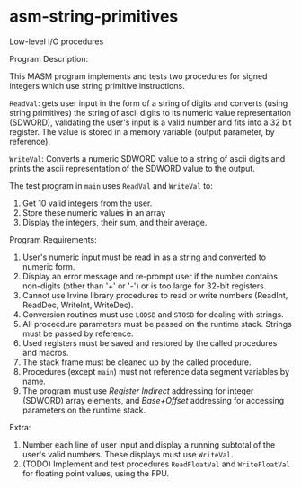 # asm-string-primitives
Low-level I/O procedures

Program Description:

This MASM program implements and tests two procedures for signed integers which use string primitive instructions.

`ReadVal`: gets user input in the form of a string of digits and converts (using string primitives) the string of ascii digits 
to its numeric value representation (SDWORD), validating the user's input is a valid number and fits into a 32 bit register.
The value is stored in a memory variable (output parameter, by reference).

`WriteVal`: Converts a numeric SDWORD value to a string of ascii digits and prints the ascii representation of the SDWORD value to the output.

The test program in `main` uses `ReadVal` and `WriteVal` to:
1. Get 10 valid integers from the user.
2. Store these numeric values in an array
3. Display the integers, their sum, and their average.

Program Requirements:
1. User's numeric input must be read in as a string and converted to numeric form.
2. Display an error message and re-prompt user if the number contains non-digits (other than '+' or '-') or is too large for 32-bit registers.
3. Cannot use Irvine library procedures to read or write numbers (ReadInt, ReadDec, WriteInt, WriteDec).
4. Conversion routines must use `LODSB` and `STOSB` for dealing with strings.
5. All procecdure parameters must be passed on the runtime stack. Strings must be passed by reference.
6. Used registers must be saved and restored by the called procedures and macros.
7. The stack frame must be cleaned up by the called procedure.
8. Procedures (except `main`) must not reference data segment variables by name.
9. The program must use *Register Indirect* addressing for integer (SDWORD) array elements, and *Base+Offset* addressing for accessing parameters on the runtime stack.

Extra:
1. Number each line of user input and display a running subtotal of the user's valid numbers. These displays must use `WriteVal`.
2. (TODO) Implement and test procedures `ReadFloatVal` and `WriteFloatVal` for floating point values, using the FPU.
